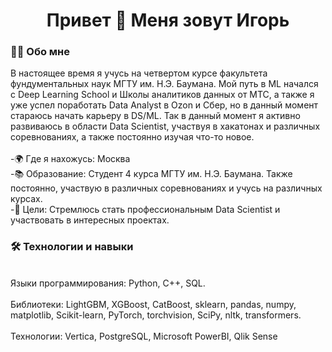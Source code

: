 <h1 align="center"> Привет 👋 Меня зовут Игорь</h1>
<h3 align="left">👩‍💻  Обо мне</h3>
<p align="left"> В настоящее время я учусь на четвертом курсе факультета фундументальных наук МГТУ им. Н.Э. Баумана. Мой путь в ML начался с Deep Learning School и Школы аналитиков данных от МТС, а также я уже успел поработать Data Analyst в Ozon и Сбер, но в данный момент стараюсь начать карьеру в DS/ML. Так в данный момент я активно развиваюсь в области Data Scientist, участвуя в хакатонах и различных соревнованиях, а также постоянно изучая что-то новое.<br><br>-🌍 Где я нахожусь: Москва<br>-📚 Образование: Студент 4 курса МГТУ им. Н.Э. Баумана. Также постоянно, участвую в различных соревнованиях и учусь на различных курсах.<br>-🚀 Цели: Стремлюсь стать профессиональным Data Scientist и участвовать в интересных проектах.<br></p>
<h3 align="left">🛠 Технологии и навыки</h3>
<p align="left"> <br> Языки программирования: Python, C++, SQL. <br><br> Библиотеки: LightGBM, XGBoost, CatBoost, sklearn, pandas, numpy, matplotlib, Scikit-learn, PyTorch, torchvision, SciPy,  nltk, transformers.<br><br>Технологии: Vertica, PostgreSQL, Microsoft PowerBI, Qlik Sense<br>

